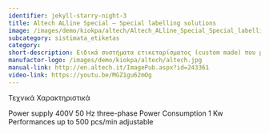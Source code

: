 ```yaml
---
identifier: jekyll-starry-night-3
title: Altech ALline Special – Special labelling solutions
image: /images/demo/kiokpa/altech/Altech_ALline_Special_Special_labelling_solutions.jpg
subcategory: sistimata_etiketas
category: 
short-description: Ειδικά συστήματα ετικεταρίσματος (custom made) που μπορούν να διαμορφωθούν ανάλογα με τις απαιτήσεις σας.
manufactor-logo: /images/demo/kiokpa/altech/altech.jpg
manual-link: http://en.altech.it/ImagePub.aspx?id=243361
video-link: https://youtu.be/MGZ1gu62mOg
---
```





Τεχνικά Χαρακτηριστικά

Power supply              400V 50 Hz three-phase
Power Consumption         1 Kw
Performances              up to  500 pcs/min adjustable

